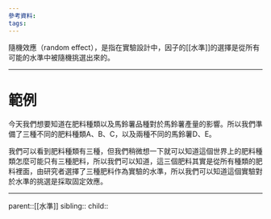 ```yaml
---
參考資料:
tags:
---
```

隨機效應（random effect），是指在實驗設計中，因子的[[水準]]的選擇是從所有可能的水準中被隨機挑選出來的。
- - -
# 範例
今天我們想要知道在肥料種類以及馬鈴薯品種對於馬鈴薯產量的影響。所以我們準備了三種不同的肥料種類A、B、C，以及兩種不同的馬鈴薯D、E。

我們可以看到肥料種類有三種，但我們稍微想一下就可以知道這個世界上的肥料種類怎麼可能只有三種肥料，所以我們可以知道，這三個肥料其實是從所有種類的肥料裡面，由研究者選擇了三種肥料作為實驗的水準，所以我們可以知道這個實驗對於水準的挑選是採取固定效應。
- - -
parent::[[水準]]
sibling::
child::